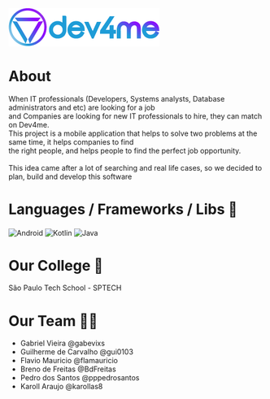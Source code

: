 ![Alt text](https://github.com/flamauricio/Dev4me/blob/main/Logo-Dev4Me/logo-dev4me.png "Logo")

# About
When IT professionals (Developers, Systems analysts, Database administrators and etc) are looking for a job <br>
and Companies are looking for new IT professionals to hire, they can match on Dev4me.<br>
This project is a mobile application that helps to solve two problems at the same time, it helps companies to find <br>
the right people, and helps people to find the perfect job opportunity.<br><br>
This idea came after a lot of searching and real life cases, so we decided to plan, build and develop this software<br>

# Languages / Frameworks / Libs 🚀
  <div align="left">
  <img align="center" alt="Android" height="100" width="150" src="https://cdn.jsdelivr.net/gh/devicons/devicon/icons/android/android-original.svg">
  <img align="center" alt="Kotlin" height="100" width="150" src="https://cdn.jsdelivr.net/gh/devicons/devicon/icons/kotlin/kotlin-original.svg">
  <img align="center" alt="Java" height="100" width="150" src="https://cdn.jsdelivr.net/gh/devicons/devicon/icons/java/java-original.svg">
  </div>
  
# Our College :school:
São Paulo Tech School - SPTECH

# Our Team :man_technologist:
- Gabriel Vieira @gabevixs
- Guilherme de Carvalho @gui0103
- Flavio Mauricio @flamauricio
- Breno de Freitas @BdFreitas
- Pedro dos Santos @pppedrosantos
- Karoll Araujo @karollas8
